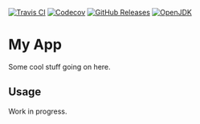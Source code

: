 [![Travis CI](https://img.shields.io/travis/com/hendraanggrian/app)](https://www.travis-ci.com/github/hendraanggrian/app/)
[![Codecov](https://img.shields.io/codecov/c/github/hendraanggrian/app)](https://app.codecov.io/gh/hendraanggrian/app/)
[![GitHub Releases](https://img.shields.io/github/release/hendraanggrian/app)](https://github.com/hendraanggrian/app/releases/)
[![OpenJDK](https://img.shields.io/badge/jdk-11+-informational)](https://openjdk.java.net/projects/jdk/11/)

# My App

Some cool stuff going on here.

## Usage

Work in progress.
